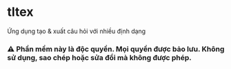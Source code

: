 # tltex
Ứng dụng tạo &amp; xuất câu hỏi với nhiều định dạng
### ⚠️ Phần mềm này là độc quyền. Mọi quyền được bảo lưu. Không sử dụng, sao chép hoặc sửa đổi mà không được phép.
